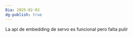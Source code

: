 ```yaml
---
Dia: 2025-02-03
dg-publish: true
---
```

 La api de embedding de servo es funcional pero falta pulir 

